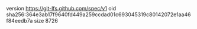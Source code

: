 version https://git-lfs.github.com/spec/v1
oid sha256:364e3ab17f9640fd449a259ccdad01c693045319c80142072e1aa46f84eedb7a
size 8726
